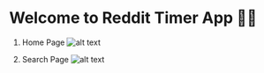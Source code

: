 # Welcome to Reddit Timer App 👋🏾

1. Home Page
![alt text](https://res.cloudinary.com/stanley/image/upload/v1637689677/homepage_nob8zl.svg)
<!-- Use a heatmap to show users what is the best time to post in a given subreddit. -->

2. Search Page
![alt text](https://res.cloudinary.com/stanley/image/upload/v1637689626/search_page-loading_1_izcnte.png)
